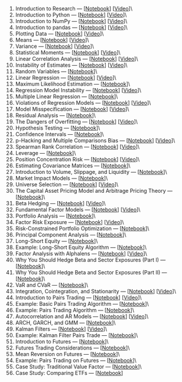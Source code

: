 

1. Introduction to Research — [[Notebook](https://github.com/quantopian/research_public/tree/master/notebooks/lectures/Introduction_to_Research)] [[Video](https://www.youtube.com/watch?v=W-TlWzwM208)]\
2. Introduction to Python — [[Notebook](https://github.com/quantopian/research_public/tree/master/notebooks/lectures/Introduction_to_Python)] [[Video](https://www.youtube.com/watch?v=bQUWLkKzpxE)]\
3. Introduction to NumPy — [[Notebook](https://github.com/quantopian/research_public/tree/master/notebooks/lectures/Introduction_to_NumPy)] [[Video](https://www.youtube.com/watch?v=48RqKyD6fas)]\
4. Introduction to pandas — [[Notebook](https://github.com/quantopian/research_public/tree/master/notebooks/lectures/Introduction_to_Pandas)] [[Video](https://www.youtube.com/watch?v=pAkEuv1lj08)]\
5. Plotting Data — [[Notebook](https://github.com/quantopian/research_public/tree/master/notebooks/lectures/Plotting_Data)] [[Video](https://www.youtube.com/watch?v=nKq_wz3Qk8w)]\
6. Means — [[Notebook](https://github.com/quantopian/research_public/tree/master/notebooks/lectures/Means)] [[Video](https://www.youtube.com/watch?v=XYbsBsRtCjw)]\
7. Variance — [[Notebook](https://github.com/quantopian/research_public/tree/master/notebooks/lectures/Variance)] [[Video](https://www.youtube.com/watch?v=0AWY0odmjSs)]\
8. Statistical Moments — [[Notebook](https://github.com/quantopian/research_public/tree/master/notebooks/lectures/Statistical_Moments)] [[Video](https://www.youtube.com/watch?v=mkVA_xUWDI0)]\
9. Linear Correlation Analysis — [[Notebook](https://github.com/quantopian/research_public/tree/master/notebooks/lectures/Linear_Correlation_Analysis)] [[Video](https://www.youtube.com/watch?v=GM76JkrVmRk?t=2m6s)]\
10. Instability of Estimates — [[Notebook](https://github.com/quantopian/research_public/tree/master/notebooks/lectures/Instability_of_Estimates)] [[Video](https://www.youtube.com/watch?v=2pbu3_6lF40)]\
11. Random Variables — [[Notebook](https://github.com/quantopian/research_public/tree/master/notebooks/lectures/Random_Variables)]\
12. Linear Regression — [[Notebook](https://github.com/quantopian/research_public/tree/master/notebooks/lectures/Linear_Regression)] [[Video](https://www.youtube.com/watch?v=Af0l3TQJ3h8?t=3m36s)]\
13. Maximum Likelihood Estimation — [[Notebook](https://github.com/quantopian/research_public/tree/master/notebooks/lectures/Maximum_Likelihood_Estimation)]\
14. Regression Model Instability — [[Notebook](https://github.com/quantopian/research_public/tree/master/notebooks/lectures/Regression_Model_Instability)] [[Video](https://www.youtube.com/watch?v=HMQ34PfhzGE)]\
15. Multiple Linear Regression — [[Notebook](https://github.com/quantopian/research_public/tree/master/notebooks/lectures/Multiple_Linear_Regression)]\
16. Violations of Regression Models — [[Notebook](https://github.com/quantopian/research_public/tree/master/notebooks/lectures/Violations_of_Regression_Models)] [[Video](https://www.youtube.com/watch?v=xM94MRs8U3M)]\
17. Model Misspecification — [[Notebook](https://github.com/quantopian/research_public/tree/master/notebooks/lectures/Model_Misspecification)] [[Video](https://www.youtube.com/watch?v=t4peS8Ak-sY)]\
18. Residual Analysis — [[Notebook](https://github.com/quantopian/research_public/tree/master/notebooks/lectures/Residuals_Analysis)]\
19. The Dangers of Overfitting — [[Notebook](https://github.com/quantopian/research_public/tree/master/notebooks/lectures/The_Dangers_of_Overfitting)] [[Video](https://www.youtube.com/watch?v=KNCgvjyKrcw)]\
20. Hypothesis Testing — [[Notebook](https://github.com/quantopian/research_public/tree/master/notebooks/lectures/Hypothesis_Testing)]\
21. Confidence Intervals — [[Notebook](https://github.com/quantopian/research_public/tree/master/notebooks/lectures/Confidence_Intervals)]\
22. p-Hacking and Multiple Comparisons Bias — [[Notebook](https://github.com/quantopian/research_public/tree/master/notebooks/lectures/p-Hacking_and_Multiple_Comparisons_Bias)] [[Video](https://www.youtube.com/watch?v=YiDfbYtgUPc)]\
23. Spearman Rank Correlation — [[Notebook](https://github.com/quantopian/research_public/tree/master/notebooks/lectures/Spearman_Rank_Correlation)] [[Video](https://www.youtube.com/watch?v=GM76JkrVmRk?t=25m51s)]\
24. Leverage — [[Notebook](https://github.com/quantopian/research_public/tree/master/notebooks/lectures/Leverage)]\
25. Position Concentration Risk — [[Notebook](https://github.com/quantopian/research_public/tree/master/notebooks/lectures/Position_Concentration_Risk)] [[Video](https://www.youtube.com/watch?v=I1z7B2_FarQ)]\
26. Estimating Covariance Matrices — [[Notebook](https://github.com/quantopian/research_public/tree/master/notebooks/lectures/Estimating_Covariance_Matrices)]\
27. Introduction to Volume, Slippage, and Liquidity — [[Notebook](https://github.com/quantopian/research_public/tree/master/notebooks/lectures/Introduction_to_Volume_Slippage_and_Liquidity)]\
28. Market Impact Models — [[Notebook](https://github.com/quantopian/research_public/tree/master/notebooks/lectures/Market_Impact_Model)]\
29. Universe Selection — [[Notebook](https://github.com/quantopian/research_public/tree/master/notebooks/lectures/Universe_Selection)] [[Video](https://www.youtube.com/watch?v=oa5RhuHVbH0)]\
30. The Capital Asset Pricing Model and Arbitrage Pricing Theory — [[Notebook](https://github.com/quantopian/research_public/tree/master/notebooks/lectures/CAPM_and_Arbitrage_Pricing_Theory)]\
31. Beta Hedging — [[Notebook](https://github.com/quantopian/research_public/tree/master/notebooks/lectures/Beta_Hedging)] [[Video](https://www.youtube.com/watch?v=Af0l3TQJ3h8?t=22m14s)]\
32. Fundamental Factor Models — [[Notebook](https://github.com/quantopian/research_public/tree/master/notebooks/lectures/Fundamental_Factor_Models)] [[Video](https://www.youtube.com/watch?v=P16zDtf0CE0)]\
33. Portfolio Analysis — [[Notebook](https://github.com/quantopian/research_public/tree/master/notebooks/lectures/Portfolio_Analysis)]\
34. Factor Risk Exposure — [[Notebook](https://github.com/quantopian/research_public/tree/master/notebooks/lectures/Factor_Risk_Exposure)] [[Video](https://www.youtube.com/watch?v=Ep8Y5JfQoRg)]\
35. Risk-Constrained Portfolio Optimization — [[Notebook](https://github.com/quantopian/research_public/blob/master/notebooks/lectures/Factor_Based_Risk_Management/notebook.ipynb)]\
36. Principal Component Analysis — [[Notebook](https://github.com/quantopian/research_public/tree/master/notebooks/lectures/PCA)]\
37. Long-Short Equity — [[Notebook](https://github.com/quantopian/research_public/tree/master/notebooks/lectures/Long-Short_Equity)]\
38. Example: Long-Short Equity Algorithm — [[Notebook](https://github.com/quantopian/research_public/tree/master/notebooks/lectures/Long-Short_Equity)]\
39. Factor Analysis with Alphalens — [[Notebook](https://github.com/quantopian/research_public/tree/master/notebooks/lectures/Factor_Analysis)] [[Video](https://www.youtube.com/watch?v=v5IYcBxMDYE)]\
40. Why You Should Hedge Beta and Sector Exposures (Part I) — [[Notebook](https://github.com/quantopian/research_public/tree/master/notebooks/lectures/Why_Hedge_I)]\
41. Why You Should Hedge Beta and Sector Exposures (Part II) — [[Notebook](https://github.com/quantopian/research_public/tree/master/notebooks/lectures/Why_Hedge_II)]\
42. VaR and CVaR — [[Notebook](https://github.com/quantopian/research_public/tree/master/notebooks/lectures/VaR_and_CVaR)]\
43. Integration, Cointegration, and Stationarity — [[Notebook](https://github.com/quantopian/research_public/tree/master/notebooks/lectures/Integration_Cointegration_and_Stationarity)] [[Video](https://www.youtube.com/watch?v=Pn_RiDbK82M)]\
44. Introduction to Pairs Trading — [[Notebook](https://github.com/quantopian/research_public/tree/master/notebooks/lectures/Introduction_to_Pairs_Trading)] [[Video](https://www.youtube.com/watch?v=JTucMRYMOyY)]\
45. Example: Basic Pairs Trading Algorithm — [[Notebook](https://github.com/quantopian/research_public/tree/master/notebooks/lectures/Introduction_to_Pairs_Trading)]\
46. Example: Pairs Trading Algorithm — [[Notebook](https://github.com/quantopian/research_public/tree/master/notebooks/lectures/Introduction_to_Pairs_Trading)]\
47. Autocorrelation and AR Models — [[Notebook](https://github.com/quantopian/research_public/tree/master/notebooks/lectures/Autocorrelation_and_AR_Models)] [[Video](https://www.youtube.com/watch?v=fnrSZvla51Y)]\
48. ARCH, GARCH, and GMM — [[Notebook](https://github.com/quantopian/research_public/tree/master/notebooks/lectures/ARCH_GARCH_and_GMM)]\
49. Kalman Filters — [[Notebook](https://github.com/quantopian/research_public/tree/master/notebooks/lectures/Kalman_Filters)] [[Video](https://www.youtube.com/watch?v=RxIdLu18SsE)]\
50. Example: Kalman Filter Pairs Trade — [[Notebook](https://github.com/quantopian/research_public/tree/master/notebooks/lectures/Kalman_Filters)]\
51. Introduction to Futures — [[Notebook](https://github.com/quantopian/research_public/tree/master/notebooks/lectures/Introduction_to_Futures)]\
52. Futures Trading Considerations — [[Notebook](https://github.com/quantopian/research_public/tree/master/notebooks/lectures/Futures_Trading_Considerations)]\
53. Mean Reversion on Futures — [[Notebook](https://github.com/quantopian/research_public/tree/master/notebooks/lectures/Mean_Reversion_on_Futures)]\
54. Example: Pairs Trading on Futures — [[Notebook](https://github.com/quantopian/research_public/tree/master/notebooks/lectures/Introduction_to_Pairs_Trading)]\
55. Case Study: Traditional Value Factor — [[Notebook](https://github.com/quantopian/research_public/tree/master/notebooks/lectures/Case_Study_Traditional_Value_Factor)]\
56. Case Study: Comparing ETFs — [[Notebook](https://github.com/quantopian/research_public/tree/master/notebooks/lectures/Case_Study_Comparing_ETFs)]
